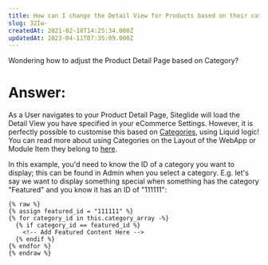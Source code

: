 ```yaml
---
title: How can I change the Detail View for Products based on their category?
slug: 32Iw-
createdAt: 2021-02-18T14:25:34.000Z
updatedAt: 2023-04-11T07:35:09.000Z
---
```


Wondering how to adjust the Product Detail Page based on Category?

# Answer:&#x20;

As a User navigates to your Product Detail Page, Siteglide will load the Detail View you have specified in your eCommerce Settings. However, it is perfectly possible to customise this based on [Categories](https://help.siteglide.com/article/113-categories-getting-started), using Liquid logic! You can read more about using Categories on the Layout of the WebApp or Module Item they belong to [here](https://developers.siteglide.com/outputting-categories-on-webapp-module-ecommerce-layouts).

In this example, you'd need to know the ID of a category you want to display; this can be found in Admin when you select a category. E.g. let's say we want to display something special when something has the category "Featured" and you know it has an ID of "111111":

```liquid
{% raw %}
{% assign featured_id = "111111" %}
{% for category_id in this.category_array -%}
  {% if category_id == featured_id %}
    <!-- Add Featured Content Here -->
  {% endif %}
{% endfor %}
{% endraw %}
```
